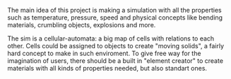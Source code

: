 The main idea of this project is making a simulation with all the properties such as temperature, pressure, speed and physical concepts like bending materials, crumbling objects, explosions and more.

The sim is a cellular-automata: a big map of cells with relations to each other. Cells could be assigned to objects to create "moving solids", a fairly hard concept to make in such enviroment. To give free way for the imagination of users, there should be a built in "element creator" to create materials with all kinds of properties needed, but also standart ones.
